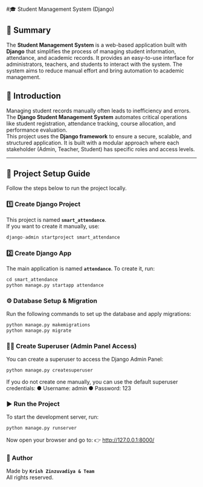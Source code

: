 #🎓 Student Management System (Django)

## 📌 Summary
The **Student Management System** is a web-based application built with **Django** that simplifies the process of managing student information, attendance, and academic records. It provides an easy-to-use interface for administrators, teachers, and students to interact with the system. The system aims to reduce manual effort and bring automation to academic management.

## 📖 Introduction
Managing student records manually often leads to inefficiency and errors. The **Django Student Management System** automates critical operations like student registration, attendance tracking, course allocation, and performance evaluation.  
This project uses the **Django framework** to ensure a secure, scalable, and structured application. It is built with a modular approach where each stakeholder (Admin, Teacher, Student) has specific roles and access levels.

---

## 🚀 Project Setup Guide

Follow the steps below to run the project locally.

### 1️⃣ Create Django Project
This project is named **`smart_attendance`**.  
If you want to create it manually, use:
```python
django-admin startproject smart_attendance
```

### 2️⃣ Create Django App
The main application is named **`attendance`**.
To create it, run:
```python
cd smart_attendance
python manage.py startapp attendance
```

### ⚙️ Database Setup & Migration
Run the following commands to set up the database and apply migrations:
```python
python manage.py makemigrations
python manage.py migrate
```

### 👨‍💻 Create Superuser (Admin Panel Access)
You can create a superuser to access the Django Admin Panel:
```python
python manage.py createsuperuser
```
If you do not create one manually, you can use the default superuser credentials:
● Username: admin
● Password: 123

### ▶️ Run the Project
To start the development server, run:
```python
python manage.py runserver
```
Now open your browser and go to:
👉 http://127.0.0.1:8000/

### 👤 Author
Made by **`Krish Zinzuvadiya & Team`**<br>
All rights reserved.
